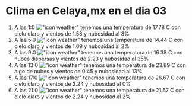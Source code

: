 # Clima en Celaya,mx en el dia 03

1. A las 1:0 !["icon weather"](http://openweathermap.org/img/w/01n.png) tenemos una temperatura de 17.78 C con cielo claro y  vientos de 1.58 y nubosidad al 8%
1. A las 5:0 !["icon weather"](http://openweathermap.org/img/w/01n.png) tenemos una temperatura de 14.44 C con cielo claro y  vientos de 1.09 y nubosidad al 2%
1. A las 9:0 !["icon weather"](http://openweathermap.org/img/w/03d.png) tenemos una temperatura de 16.38 C con nubes dispersas y  vientos de 2.23 y nubosidad al 35%
1. A las 13:0 !["icon weather"](http://openweathermap.org/img/w/02d.png) tenemos una temperatura de 23.89 C con algo de nubes y  vientos de 0.45 y nubosidad al 13%
1. A las 17:0 !["icon weather"](http://openweathermap.org/img/w/01d.png) tenemos una temperatura de 26.67 C con cielo claro y  vientos de 2.24 y nubosidad al 0%
1. A las 21:0 !["icon weather"](http://openweathermap.org/img/w/01n.png) tenemos una temperatura de 21.67 C con cielo claro y  vientos de 2.24 y nubosidad al 2%
